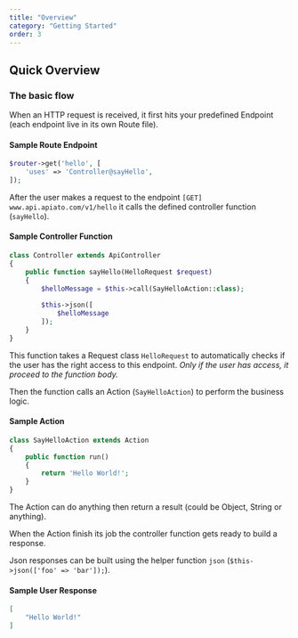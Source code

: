 ```yaml
---
title: "Overview"
category: "Getting Started"
order: 3
---
```


<a name="Quick-Overview"></a>
## Quick Overview


### The basic flow

When an HTTP request is received, it first hits your predefined Endpoint (each endpoint live in its own Route file).

#### Sample Route Endpoint

```php
$router->get('hello', [
    'uses' => 'Controller@sayHello',
]);
```

After the user makes a request to the endpoint `[GET] www.api.apiato.com/v1/hello` it calls the defined controller function (`sayHello`).

#### Sample Controller Function

```php
class Controller extends ApiController
{
	public function sayHello(HelloRequest $request)
	{
	    $helloMessage = $this->call(SayHelloAction::class);
	    
	    $this->json([
			$helloMessage
		]);
	}
}
```

This function takes a Request class `HelloRequest` to automatically checks if the user has the right access to this endpoint. _Only if the user has access, it proceed to the function body._

Then the function calls an Action (`SayHelloAction`) to perform the business logic.

#### Sample Action

```php
class SayHelloAction extends Action
{
	public function run()
	{
	    return 'Hello World!';
	}
}
```

The Action can do anything then return a result (could be Object, String or anything). 

When the Action finish its job the controller function gets ready to build a response.

Json responses can be built using the helper function `json` (`$this->json(['foo' => 'bar']);`).

#### Sample User Response

```json
[
    "Hello World!"
]
```
